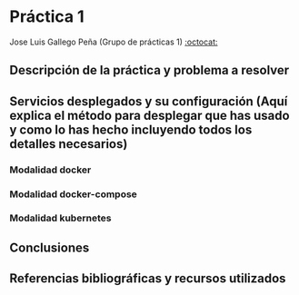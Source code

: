 # Práctica 1

Jose Luis Gallego Peña (Grupo de prácticas 1) [:octocat:](https://github.com/jlgallego99)

## Descripción de la práctica y problema a resolver

## Servicios desplegados y su configuración (Aquí explica el método para desplegar que has usado y como lo has hecho incluyendo todos los detalles necesarios)

### Modalidad docker
### Modalidad docker-compose
### Modalidad kubernetes

## Conclusiones

## Referencias bibliográficas y recursos utilizados